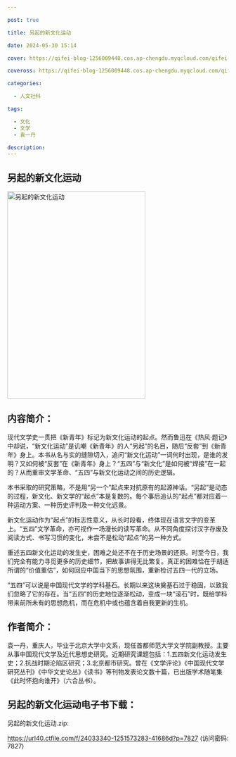 ```yaml
---

post: true

title: 另起的新文化运动

date: 2024-05-30 15:14

cover: https://qifei-blog-1256009448.cos.ap-chengdu.myqcloud.com/qifei-blog/s33984212.jpg

coveross: https://qifei-blog-1256009448.cos.ap-chengdu.myqcloud.com/qifei-blog/s33984212.jpg

categories:

  - 人文社科

tags:

  - 文化
  - 文学
  - 袁一丹

description:
---
```


## 另起的新文化运动

<img alt="另起的新文化运动" class="aligncenter loading" data-was-processed="true" decoding="async" fetchpriority="high" height="471" src="https://qifei-blog-1256009448.cos.ap-chengdu.myqcloud.com/qifei-blog/s33984212.jpg" style="cursor: zoom-in;" width="314"/>

## 内容简介：

现代文学史一贯把《新青年》标记为新文化运动的起点。然而鲁迅在《热风·题记》中却说，“新文化运动”是讥嘲《新青年》的人“另起”的名目，随后“反套”到《新青年》身上。本书从名与实的缝隙切入，追问“新文化运动”一词何时出现，是谁的发明？又如何被“反套”在《新青年》身上？“五四”与“新文化”是如何被“焊接”在一起的？从而重审文学革命、“五四”与新文化运动之间的历史逻辑。

本书采取的研究策略，不是用“另一个”起点来对抗原有的起源神话。“另起”是动态的过程，新文化、新文学的“起点”本是复数的。每个事后追认的“起点”都对应着一种运动方案、一种历史评判及一种文化远景。

新文化运动作为“起点”的标志性意义，从长时段看，终体现在语言文字的变革上。“五四”文学革命，亦可视作一场漫长的读写革命。从不同角度探讨汉字存废及阅读方式、书写习惯的变化，未尝不是松动“起点”的另一种方式。

重述五四新文化运动的发生史，困难之处还不在于历史场景的还原。时至今日，我们完全有能力寻觅更多的历史细节，把故事讲得无比繁复。真正的困难恰在于胡适所谓的“价值重估”，如何回应中国当下的思想氛围，重新检讨五四一代的立场。

“五四”可以说是中国现代文学的学科基石。长期以来这块奠基石过于稳固，以致我们忽略了它的存在。当“五四”的历史地位逐渐松动，变成一块“滚石”时，既给学科带来前所未有的思想危机，而在危机中或也蕴含着自我更新的生机。

## 作者简介：

袁一丹，重庆人，毕业于北京大学中文系，现任首都师范大学文学院副教授。主要从事中国现代文学及近代思想史研究。近期研究课题包括：1.五四新文化运动发生史；2.抗战时期沦陷区研究；3.北京都市研究。曾在《文学评论》《中国现代文学研究丛刊》《中华文史论丛》《读书》等刊物发表论文数十篇，已出版学术随笔集《此时怀抱向谁开》（六合丛书）。

## 另起的新文化运动电子书下载：

另起的新文化运动.zip: 

https://url40.ctfile.com/f/24033340-1251573283-41686d?p=7827 (访问密码: 7827)

